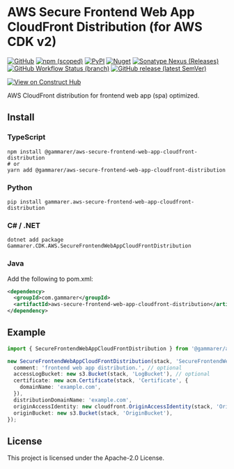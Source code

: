 # AWS Secure Frontend Web App CloudFront Distribution (for AWS CDK v2)

[![GitHub](https://img.shields.io/github/license/yicr/aws-secure-frontend-web-app-cloudfront-distribution?style=flat-square)](https://github.com/yicr/aws-secure-frontend-web-app-cloudfront-distribution/blob/main/LICENSE)
[![npm (scoped)](https://img.shields.io/npm/v/@gammarer/aws-secure-frontend-web-app-cloudfront-distribution?style=flat-square)](https://www.npmjs.com/package/@gammarer/aws-secure-frontend-web-app-cloudfront-distribution)
[![PyPI](https://img.shields.io/pypi/v/gammarer.aws-secure-frontend-web-app-cloudfront-distribution?style=flat-square)](https://pypi.org/project/gammarer.aws-secure-frontend-web-app-cloudfront-distribution/)
[![Nuget](https://img.shields.io/nuget/v/Gammarer.CDK.AWS.SecureFrontendWebAppCloudFrontDistribution?style=flat-square)](https://www.nuget.org/packages/Gammarer.CDK.AWS.SecureFrontendWebAppCloudFrontDistribution/)
[![Sonatype Nexus (Releases)](https://img.shields.io/nexus/r/com.gammarer/aws-secure-frontend-web-app-cloudfront-distribution?server=https%3A%2F%2Fs01.oss.sonatype.org%2F&style=flat-square)](https://s01.oss.sonatype.org/content/repositories/releases/com/gammarer/aws-secure-frontend-web-app-cloudfront-distribution/)
[![GitHub Workflow Status (branch)](https://img.shields.io/github/actions/workflow/status/yicr/aws-secure-frontend-web-app-cloudfront-distribution/release.yml?branch=main&label=release&style=flat-square)](https://github.com/yicr/aws-secure-frontend-web-app-cloudfront-distribution/actions/workflows/release.yml)
[![GitHub release (latest SemVer)](https://img.shields.io/github/v/release/yicr/aws-secure-frontend-web-app-cloudfront-distribution?sort=semver&style=flat-square)](https://github.com/yicr/aws-secure-frontend-web-app-cloudfront-distribution/releases)

[![View on Construct Hub](https://constructs.dev/badge?package=@gammarer/aws-secure-frontend-web-app-cloudfront-distribution)](https://constructs.dev/packages/@gammarer/aws-secure-frontend-web-app-cloudfront-distribution)

AWS CloudFront distribution for frontend web app (spa) optimized.

## Install

### TypeScript

```shell
npm install @gammarer/aws-secure-frontend-web-app-cloudfront-distribution
# or
yarn add @gammarer/aws-secure-frontend-web-app-cloudfront-distribution
```

### Python

```shell
pip install gammarer.aws-secure-frontend-web-app-cloudfront-distribution
```

### C# / .NET

```shell
dotnet add package Gammarer.CDK.AWS.SecureFrontendWebAppCloudFrontDistribution
```

### Java

Add the following to pom.xml:

```xml
<dependency>
  <groupId>com.gammarer</groupId>
  <artifactId>aws-secure-frontend-web-app-cloudfront-distribution</artifactId>
</dependency>
```

## Example

```typescript
import { SecureFrontendWebAppCloudFrontDistribution } from '@gammarer/aws-secure-frontend-web-app-cloudfront-distribution';

new SecureFrontendWebAppCloudFrontDistribution(stack, 'SecureFrontendWebAppCloudFrontDistribution', {
  comment: 'frontend web app distribution.', // optional
  accessLogBucket: new s3.Bucket(stack, 'LogBucket'), // optional
  certificate: new acm.Certificate(stack, 'Certificate', {
    domainName: 'example.com',
  }),
  distributionDomainName: 'example.com',
  originAccessIdentity: new cloudfront.OriginAccessIdentity(stack, 'OriginAccessIdentity'),
  originBucket: new s3.Bucket(stack, 'OriginBucket'),
});

```

## License

This project is licensed under the Apache-2.0 License.
